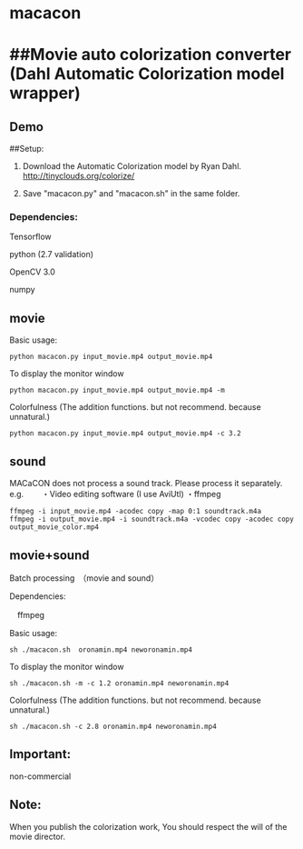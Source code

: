 # macacon
##Movie auto colorization converter (Dahl Automatic Colorization model wrapper) 
====
## Demo


##Setup:
1. Download the Automatic Colorization model by Ryan Dahl.
   http://tinyclouds.org/colorize/

2. Save "macacon.py" and "macacon.sh" in the same folder.

### Dependencies:
Tensorflow

python (2.7 validation)

OpenCV 3.0

numpy


## movie
Basic usage:

```
python macacon.py input_movie.mp4 output_movie.mp4
```

To display the monitor window
```
python macacon.py input_movie.mp4 output_movie.mp4 -m
```

Colorfulness (The addition functions. but not recommend. because unnatural.)
```
python macacon.py input_movie.mp4 output_movie.mp4 -c 3.2
```

## sound
MACaCON does not process a sound track.
Please process it separately.
 e.g.　　
  ・Video editing software (I use AviUtl)
  ・ffmpeg
```
ffmpeg -i input_movie.mp4 -acodec copy -map 0:1 soundtrack.m4a
ffmpeg -i output_movie.mp4 -i soundtrack.m4a -vcodec copy -acodec copy output_movie_color.mp4
```

## movie+sound
Batch processing　（movie and sound）

Dependencies:

　ffmpeg

Basic usage:
```
sh ./macacon.sh  oronamin.mp4 neworonamin.mp4
```
To display the monitor window
```
sh ./macacon.sh -m -c 1.2 oronamin.mp4 neworonamin.mp4
```

Colorfulness (The addition functions. but not recommend. because unnatural.)
```
sh ./macacon.sh -c 2.8 oronamin.mp4 neworonamin.mp4
```


## Important:
non-commercial

## Note:
When you publish the colorization work,
You should respect the will of the movie director.
